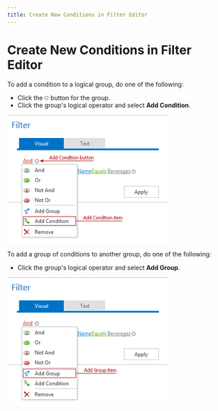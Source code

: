```yaml
---
title: Create New Conditions in Filter Editor
---
```

# Create New Conditions in Filter Editor
To add a condition to a logical group, do one of the following:
* Click the ![FilterEditor_EU_AddButton](../../images/Img7350.png) button for the group.
* Click the group's logical operator and select **Add Condition**.

![ASPxFilterControl-AddConditionsbuttons](../../images/Img8987.png)

To add a group of conditions to another group, do one of the following:
* Click the group's logical operator and select **Add Group**.

![ASPxFilterControl-AddGroup](../../images/Img8988.png)